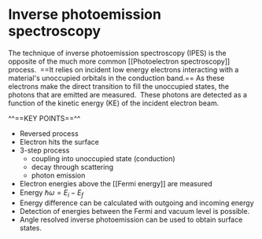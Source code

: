 # Inverse photoemission spectroscopy
The technique of inverse photoemission spectroscopy (IPES) is the opposite of the much more common [[Photoelectron spectroscopy]] process.  ==It relies on incident low energy electrons interacting with a material's unoccupied orbitals in the conduction band.== As these electrons make the direct transition to fill the unoccupied states, the photons that are emitted are measured.  These photons are detected as a function of the kinetic energy (KE) of the incident electron beam.

^^==KEY POINTS==^^

- Reversed process 
- Electron hits the surface
- 3-step process 
	- coupling into unoccupied state (conduction)
	- decay through scattering 
	- photon emission
- Electron energies above the [[Fermi energy]] are measured 
- Energy $\hbar \omega = E_i - E_f$
- Energy difference can be calculated with outgoing and incoming energy 
- Detection of energies between the Fermi and vacuum level is possible. 
- Angle resolved inverse photoemission can be used to obtain surface states. 



